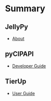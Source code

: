 # Summary

## JellyPy

* [About](readme.md)

## pyCIPAPI

* [Developer Guide](pyCIPAPI/index.md)

## TierUp

* [User Guide](TierUp/guide.md)